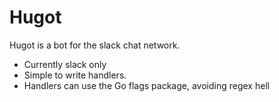 # Hugot

Hugot is a bot for the slack chat network.

- Currently slack only
- Simple to write handlers.
- Handlers can use the Go flags package, avoiding regex hell

